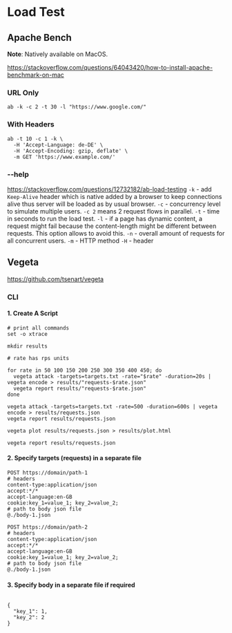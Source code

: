 # Load Test

## Apache Bench
__Note__: Natively available on MacOS.

https://stackoverflow.com/questions/64043420/how-to-install-apache-benchmark-on-mac
### URL Only
```
ab -k -c 2 -t 30 -l "https://www.google.com/"
```
### With Headers
```shell
ab -t 10 -c 1 -k \
  -H 'Accept-Language: de-DE' \
  -H 'Accept-Encoding: gzip, deflate' \
  -m GET 'https://www.example.com/'
```

### --help
https://stackoverflow.com/questions/12732182/ab-load-testing
`-k` - add `Keep-Alive` header which is native added by a browser to keep connections alive thus server will be loaded as by usual browser.
`-c` - concurrency level to simulate multiple users. `-c 2` means 2 request flows in parallel.
`-t` - time in seconds to run the load test.
`-l` - if a page has dynamic content, a request might fail because the content-length might be different between requests. This option allows to avoid this.
`-n` - overall amount of requests for all concurrent users.
`-m` - HTTP method
`-H` - header


## Vegeta
https://github.com/tsenart/vegeta

### CLI
#### 1. Create A Script
```shell
# print all commands
set -o xtrace

mkdir results

# rate has rps units

for rate in 50 100 150 200 250 300 350 400 450; do
  vegeta attack -targets=targets.txt -rate="$rate" -duration=20s | vegeta encode > results/"requests-$rate.json"
  vegeta report results/"requests-$rate.json"
done

vegeta attack -targets=targets.txt -rate=500 -duration=600s | vegeta encode > results/requests.json
vegeta report results/requests.json

vegeta plot results/requests.json > results/plot.html

vegeta report results/requests.json
```

#### 2. Specify targets (requests) in a separate file
```
POST https://domain/path-1
# headers
content-type:application/json
accept:*/*
accept-language:en-GB
cookie:key_1=value_1; key_2=value_2;
# path to body json file
@./body-1.json

POST https://domain/path-2
# headers
content-type:application/json
accept:*/*
accept-language:en-GB
cookie:key_1=value_1; key_2=value_2;
# path to body json file
@./body-1.json
```

#### 3. Specify body in a separate file if required
```

{
  "key_1": 1,
  "key_2": 2
}
```
